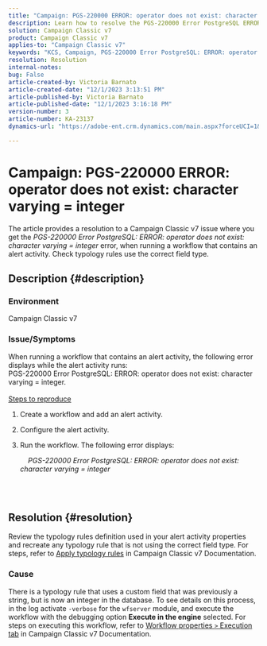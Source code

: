 ```yaml
---
title: "Campaign: PGS-220000 ERROR: operator does not exist: character varying = integer"
description: Learn how to resolve the PGS-220000 Error PostgreSQL ERROR operator does not exist character varying = integer
solution: Campaign Classic v7
product: Campaign Classic v7
applies-to: "Campaign Classic v7"
keywords: "KCS, Campaign, PGS-220000 Error PostgreSQL: ERROR: operator does not exist: character varying = integer, Campaign v7, database, troubleshooting"
resolution: Resolution
internal-notes: 
bug: False
article-created-by: Victoria Barnato
article-created-date: "12/1/2023 3:13:51 PM"
article-published-by: Victoria Barnato
article-published-date: "12/1/2023 3:16:18 PM"
version-number: 3
article-number: KA-23137
dynamics-url: "https://adobe-ent.crm.dynamics.com/main.aspx?forceUCI=1&pagetype=entityrecord&etn=knowledgearticle&id=7ed8293a-5c90-ee11-8179-6045bd0065b6"

---
```

# Campaign: PGS-220000 ERROR: operator does not exist: character varying = integer


The article provides a resolution to a Campaign Classic v7 issue where you get the *PGS-220000 Error PostgreSQL: ERROR: operator does not exist: character varying = integer* error, when running a workflow that contains an alert activity. Check typology rules use the correct field type.

## Description {#description}


### Environment

Campaign Classic v7

### Issue/Symptoms

When running a workflow that contains an alert activity, the following error displays while the alert activity runs:
<br>PGS-220000 Error PostgreSQL: ERROR: operator does not exist: character varying = integer.<br><br>
<u>Steps to reproduce</u>

1. Create a workflow and add an alert activity.
2. Configure the alert activity.
3. Run the workflow. The following error displays:

    

        *PGS-220000 Error PostgreSQL: ERROR: operator does not exist: character varying = integer*




<br> <br>



## Resolution {#resolution}


Review the typology rules definition used in your alert activity properties and recreate any typology rule that is not using the correct field type. For steps, refer to [Apply typology rules](https://experienceleague.adobe.com/docs/campaign-classic/using/orchestrating-campaigns/campaign-optimization/applying-rules.html) in Campaign Classic v7 Documentation.

### Cause

There is a typology rule that uses a custom field that was previously a string, but is now an integer in the database. To see details on this process, in the log activate `-verbose` for the `wfserver` module, and execute the workflow with the debugging option <b>Execute in the engine</b> selected. For steps on executing this workflow, refer to [Workflow properties `>`  Execution tab](https://experienceleague.adobe.com/docs/campaign-classic/using/automating-with-workflows/advanced-management/workflow-properties.html?lang=en#execution) in Campaign Classic v7 Documentation.
